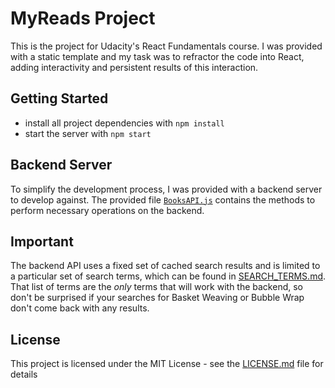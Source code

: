 # MyReads Project

This is the project for Udacity's React Fundamentals course. I was provided with a static template and my task was to refractor the code into React, adding interactivity and persistent results of this interaction.

## Getting Started

* install all project dependencies with `npm install`
* start the server with `npm start`


## Backend Server

To simplify the development process, I was provided with a backend server to develop against. The provided file [`BooksAPI.js`](src/BooksAPI.js) contains the methods to perform necessary operations on the backend.

## Important

The backend API uses a fixed set of cached search results and is limited to a particular set of search terms, which can be found in [SEARCH_TERMS.md](SEARCH_TERMS.md). That list of terms are the _only_ terms that will work with the backend, so don't be surprised if your searches for Basket Weaving or Bubble Wrap don't come back with any results.


## License

This project is licensed under the MIT License - see the [LICENSE.md](LICENSE.md) file for details

